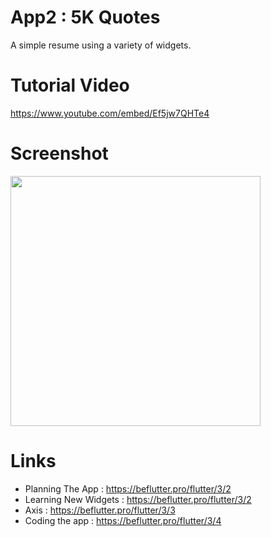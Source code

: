 # App2 : 5K Quotes
 
 A simple resume using a variety of widgets.
 
 # Tutorial Video
 
https://www.youtube.com/embed/Ef5jw7QHTe4
 
 # Screenshot
 <img src="https://firebasestorage.googleapis.com/v0/b/flutter-pro-51469.appspot.com/o/app%202%20preview%20%E2%80%90%20Made%20with%20Clipchamp.mp4?alt=media&token=9cf425a3-f644-4c3f-83a6-0011f30cfd63" height="400px"/>
 
 
 # Links 
- Planning The App          : https://beflutter.pro/flutter/3/2
- Learning New Widgets      : https://beflutter.pro/flutter/3/2
- Axis                      : https://beflutter.pro/flutter/3/3
- Coding the app            : https://beflutter.pro/flutter/3/4
 
